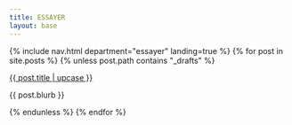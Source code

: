 ```yaml
---
title: ESSAYER
layout: base
---
```


{% include nav.html department="essayer" landing=true %}
{% for post in site.posts %}
  {% unless post.path contains "_drafts" %}
  <div class="post">
  <a href="{{ post.url | prepend: site.baseurl }}">
  {{ post.title | upcase }}
  </a>
  <p>{{ post.blurb }}</p>
  </div>
  {% endunless %}
{% endfor %}